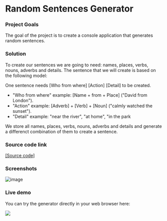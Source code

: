 # Random Sentences Generator
### Project Goals
The goal of the project is to create a console application that generates random sentences.
### Solution
To create our sentences we are going to need: names, places, verbs, nouns, adverbs and details. The sentence that we will create is based on the following model:

One sentence needs [Who from where] [Action] [Detail] to be created.
- "Who from where" example: [Name + from + Place] ("David from London").
- "Action" example: [Adverb] + [Verb] + [Noun] ("calmly watched the sunset").
- "Detail" example: "near the river", "at home", "in the park

We store all names, places, verbs, nouns, adverbs and details and generate a differenct combination of them to create a sentence.
### Source code link
<a href="https://github.com/viktorpetrov1997/RandomSentencesGenerator/blob/main/RandomSentencesGenerator.java">[Source code]</a>
### Screenshots
![image](https://user-images.githubusercontent.com/126717931/225286891-d89447c4-6237-4588-bb3e-d159d8c3797e.png)
### Live demo
You can try the generator directly in your web browser here:

<a href="https://replit.com/@viktorpetrov97/RandomSentencesGenerator"><img src="https://user-images.githubusercontent.com/126717931/225291563-b25fbd16-8481-417e-a7b3-6ba06ea2a7a6.png"></a>


